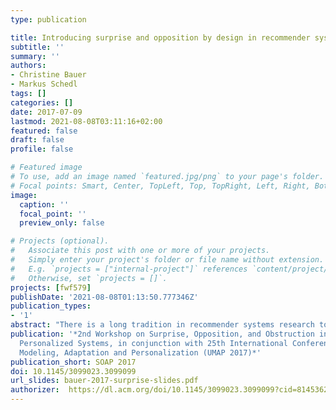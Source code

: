 ```yaml
---
type: publication

title: Introducing surprise and opposition by design in recommender systems
subtitle: ''
summary: ''
authors:
- Christine Bauer
- Markus Schedl
tags: []
categories: []
date: 2017-07-09
lastmod: 2021-08-08T03:11:16+02:00
featured: false
draft: false
profile: false

# Featured image
# To use, add an image named `featured.jpg/png` to your page's folder.
# Focal points: Smart, Center, TopLeft, Top, TopRight, Left, Right, BottomLeft, Bottom, BottomRight.
image:
  caption: ''
  focal_point: ''
  preview_only: false

# Projects (optional).
#   Associate this post with one or more of your projects.
#   Simply enter your project's folder or file name without extension.
#   E.g. `projects = ["internal-project"]` references `content/project/deep-learning/index.md`.
#   Otherwise, set `projects = []`.
projects: [fwf579]
publishDate: '2021-08-08T01:13:50.777346Z'
publication_types:
- '1'
abstract: "There is a long tradition in recommender systems research to evaluate systems using quantitative performance measures on fixed datasets. As a reaction to this narrow accuracy-based focus in research, novel qualities beyond pure accuracy are emphasized in recent research; among them are surprise and opposition. This position paper considers that the perception of surprise and/or opposition may be purposely prepared when several recommendations are provided (e.g., in terms of a music playlist) or the user is given the choice between several options. Altering users' perception and triggering according behavior is well rooted in research on priming from psychology and nudge theory from the field of economic behavior. In this position paper, we propose how priming and nudging may be integrated into the design and evaluation of recommender systems to arouse surprise and opposition."
publication: '*2nd Workshop on Surprise, Opposition, and Obstruction in Adaptive and
  Personalized Systems, in conjunction with 25th International Conference on User
  Modeling, Adaptation and Personalization (UMAP 2017)*'
publication_short: SOAP 2017
doi: 10.1145/3099023.3099099
url_slides: bauer-2017-surprise-slides.pdf
authorizer:  https://dl.acm.org/doi/10.1145/3099023.3099099?cid=81453628934
---
```


